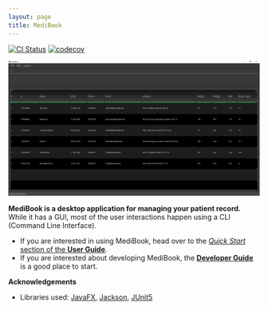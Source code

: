 ```yaml
---
layout: page
title: MediBook
---
```


[![CI Status](https://github.com/AY2021S1-CS2103T-F13-3/tp/workflows/Java%20CI/badge.svg)](https://github.com/AY2021S1-CS2103T-F13-3/tp/actions)
[![codecov](https://codecov.io/gh/AY2021S1-CS2103T-F13-3/tp/branch/master/graph/badge.svg)](https://codecov.io/gh/AY2021S1-CS2103T-F13-3/tp)

![Ui](images/Ui.png)

**MediBook is a desktop application for managing your patient record.** While it has a GUI, most of the user interactions happen using a CLI (Command Line Interface).

* If you are interested in using MediBook, head over to the [_Quick Start_ section of the **User Guide**](UserGuide.html#quick-start).
* If you are interested about developing MediBook, the [**Developer Guide**](DeveloperGuide.html) is a good place to start.


**Acknowledgements**

* Libraries used: [JavaFX](https://openjfx.io/), [Jackson](https://github.com/FasterXML/jackson), [JUnit5](https://github.com/junit-team/junit5)
